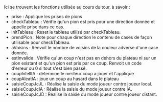 <DOCTYPE html>
  <head>
  </head>
  <body>
    <p>Ici se trouvent les fonctions utilisée au cours du tour, à savoir :</p>
    <ul>
      <li> prise : Applique les prises de pions </li>
      <li> checkTableau : Vérifie qu'un pion est pris pour une direction donnée et appelle prise dans ce cas.</li>
      <li> initTableau : Reset le tableau utilisé par checkTableau.</li>
      <li> prendPion : Note pour chaque direction le contenu de cases de façon utilisable pour checkTableau.</li>
      <li> aVoisins : Renvoit le nombre de voisins de la couleur adverse d'une case donnée.</li>
      <li> estInvalide : Vérifie qu'un coup n'est pas en dehors du plateau ni sur un pion existant et qu'un pion est pris par ce coup. Renvoit un code d'erreur ou 0 si tout s'est bien passé.</li>
      <li> coupIntellIA : détermine le meilleur coup a jouer et l'applique</li>
      <li> coupAleatIA : joue un coup au hasard dans le plateau</li>
      <li> saisieCoupJcJL : Réalise la saisie du mode joueur contre joueur local.</li>
      <li> saisieCoupJcIA : Réalise la saisie du mode joueur contre IA.</li>
      <li> saisieCoupJcJD : Réalise la saisie du mode joueur contre joueur distant.</li>
    </ul>
  </body>
</html>
